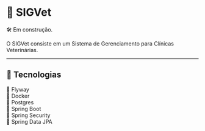 # 🐾 SIGVet

🛠️ Em construção. 

O SIGVet consiste em um Sistema de Gerenciamento para Clínicas Veterinárias.

---

## 🔧 Tecnologias

🔸 Flyway  
🔸 Docker  
🔸 Postgres  
🔸 Spring Boot  
🔸 Spring Security  
🔸 Spring Data JPA  
